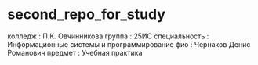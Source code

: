 # second_repo_for_study 
колледж : П.К. Овчинникова
группа : 25ИС
специальность : Информационные системы и программирование
фио : Чернаков Денис Романович
предмет : Учебная практика
